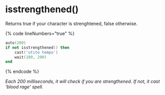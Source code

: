 # isstrengthened()

Returns true if your character is strenghtened, false otherwise.

{% code lineNumbers="true" %}
```lua
auto(200)
if not isstrengthened() then
    cast('utito tempo')
    wait(100, 200)
end
```
{% endcode %}

_Each 200 milliseconds, it will check if you are strengthened. If not, it cast 'blood rage' spell._